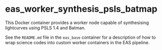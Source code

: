 # eas_worker_synthesis_psls_batmap

This Docker container provides a worker node capable of synthesising lightcurves using PSLS 1.4 and Batman.

See the `README.md` file in the `eas_base` container for a description of how to wrap science codes into custom worker containers in the EAS pipeline.
